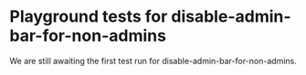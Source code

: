 # Playground tests for disable-admin-bar-for-non-admins
We are still awaiting the first test run for disable-admin-bar-for-non-admins.
